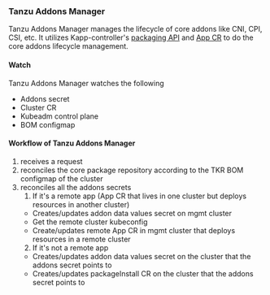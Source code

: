 ### Tanzu Addons Manager

Tanzu Addons Manager manages the lifecycle of core addons like CNI, CPI, CSI, etc. It utilizes Kapp-controller's [packaging API](https://carvel.dev/kapp-controller/docs/latest/packaging/) and [App CR](https://carvel.dev/kapp-controller/docs/latest/app-spec/) to do the core addons lifecycle management.

#### Watch
Tanzu Addons Manager watches the following
- Addons secret
- Cluster CR
- Kubeadm control plane
- BOM configmap

#### Workflow of Tanzu Addons Manager
1. receives a request
2. reconciles the core package repository according to the TKR BOM configmap of the cluster
3. reconciles all the addons secrets
    1. If it's a remote app (App CR that lives in one cluster but deploys resources in another cluster)
      - Creates/updates addon data values secret on mgmt cluster
      - Get the remote cluster kubeconfig
      - Create/updates remote App CR in mgmt cluster that deploys resources in a remote cluster
    2. If it's not a remote app
      - Creates/updates addon data values secret on the cluster that the addons secret points to
      - Creates/updates packageInstall CR on the cluster that the addons secret points to

